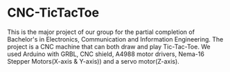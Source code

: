 # CNC-TicTacToe
This is the major project of our group for the partial completion of Bachelor's in Electronics, Communication and Information Engineering. The project is a CNC machine that can both draw and play Tic-Tac-Toe. We used Arduino with GRBL, CNC shield, A4988 motor drivers, Nema-16 Stepper Motors(X-axis & Y-axis)) and a servo motor(Z-axis).
